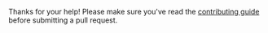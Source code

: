 Thanks for your help!  Please make sure you've read the
[contributing guide](https://github.com/heidi-luong1109/test/wiki/Contributing) before submitting a pull request.
